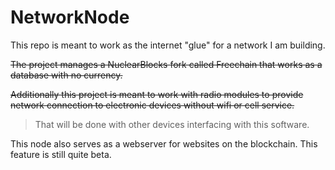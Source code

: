 # NetworkNode

This repo is meant to work as the internet "glue" for a network I am building.

~~The project manages a NuclearBlocks fork called Freechain that works as a database with no currency.~~

~~Additionally this project is meant to work with radio modules to provide network connection to electronic devices without wifi or cell service.~~
 > That will be done with other devices interfacing with this software.
 
 This node also serves as a webserver for websites on the blockchain.  This feature is still quite beta.
